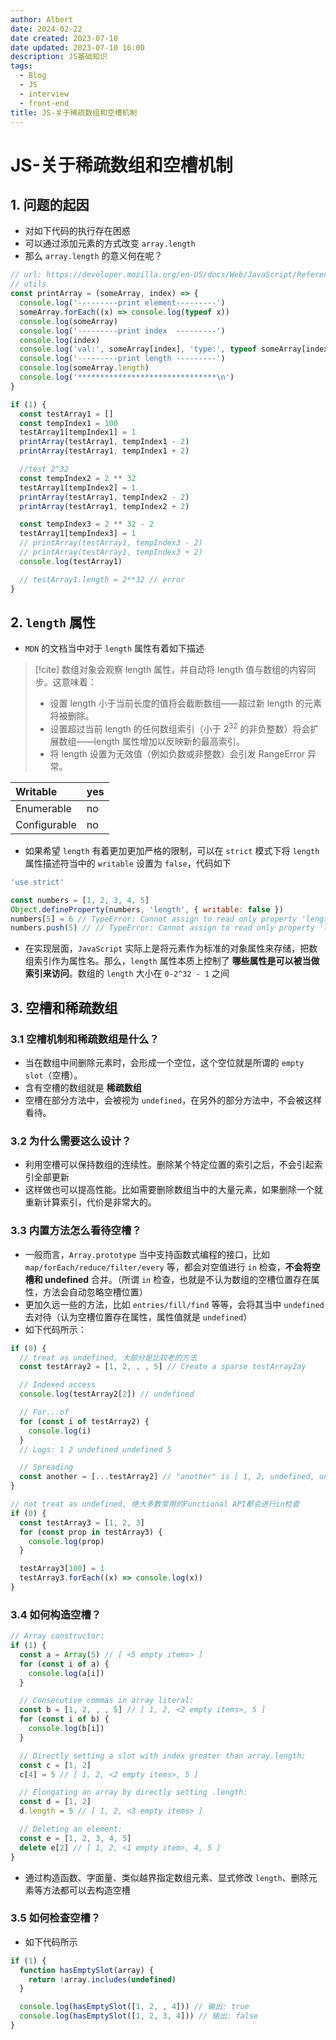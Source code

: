 ```yaml
---
author: Albert
date: 2024-02-22
date created: 2023-07-10
date updated: 2023-07-10 16:00
description: JS基础知识
tags:
  - Blog
  - JS
  - interview
  - front-end
title: JS-关于稀疏数组和空槽机制
---
```


# JS-关于稀疏数组和空槽机制

## 1. 问题的起因

- 对如下代码的执行存在困惑
- 可以通过添加元素的方式改变 `array.length`
- 那么 `array.length` 的意义何在呢？

```js
// url: https://developer.mozilla.org/en-US/docs/Web/JavaScript/Reference/Global_Objects/Array/length
// utils
const printArray = (someArray, index) => {
  console.log('---------print element---------')
  someArray.forEach((x) => console.log(typeof x))
  console.log(someArray)
  console.log('---------print index  ---------')
  console.log(index)
  console.log('val:', someArray[index], 'type:', typeof someArray[index])
  console.log('---------print length ---------')
  console.log(someArray.length)
  console.log('*******************************\n')
}

if (1) {
  const testArray1 = []
  const tempIndex1 = 100
  testArray1[tempIndex1] = 1
  printArray(testArray1, tempIndex1 - 2)
  printArray(testArray1, tempIndex1 + 2)

  //test 2^32
  const tempIndex2 = 2 ** 32
  testArray1[tempIndex2] = 1
  printArray(testArray1, tempIndex2 - 2)
  printArray(testArray1, tempIndex2 + 2)

  const tempIndex3 = 2 ** 32 - 2
  testArray1[tempIndex3] = 1
  // printArray(testArray1, tempIndex3 - 2)
  // printArray(testArray1, tempIndex3 + 2)
  console.log(testArray1)

  // testArray1.length = 2**32 // error
}
```

## 2. `length` 属性

- `MDN` 的文档当中对于 `length` 属性有着如下描述

> [!cite]
> 数组对象会观察 length 属性，并自动将 length 值与数组的内容同步。这意味着：
>
> - 设置 length 小于当前长度的值将会截断数组——超过新 length 的元素将被删除。
> - 设置超过当前 length 的任何数组索引（小于 $2^{32}$ 的非负整数）将会扩展数组——length 属性增加以反映新的最高索引。
> - 将 length 设置为无效值（例如负数或非整数）会引发 RangeError 异常。

| Writable     | yes |
| :----------- | :-- |
| Enumerable   | no  |
| Configurable | no  |

- 如果希望 `length` 有着更加更加严格的限制，可以在 `strict` 模式下将 `length` 属性描述符当中的 `writable` 设置为 `false`，代码如下

```js
'use strict'

const numbers = [1, 2, 3, 4, 5]
Object.defineProperty(numbers, 'length', { writable: false })
numbers[5] = 6 // TypeError: Cannot assign to read only property 'length' of object '[object Array]'
numbers.push(5) // // TypeError: Cannot assign to read only property 'length' of object '[object Array]'
```

- 在实现层面，`JavaScript` 实际上是将元素作为标准的对象属性来存储，把数组索引作为属性名。那么，`length` 属性本质上控制了 **哪些属性是可以被当做索引来访问**。数组的 `length` 大小在 `0-2^32 - 1` 之间

## 3. 空槽和稀疏数组

### 3.1 空槽机制和稀疏数组是什么？

- 当在数组中间删除元素时，会形成一个空位，这个空位就是所谓的 `empty slot`（空槽）。
- 含有空槽的数组就是 **稀疏数组**
- 空槽在部分方法中，会被视为 `undefined`，在另外的部分方法中，不会被这样看待。

### 3.2 为什么需要这么设计？

- 利用空槽可以保持数组的连续性。删除某个特定位置的索引之后，不会引起索引全部更新
- 这样做也可以提高性能。比如需要删除数组当中的大量元素，如果删除一个就重新计算索引，代价是非常大的。

### 3.3 内置方法怎么看待空槽？

- 一般而言，`Array.prototype` 当中支持函数式编程的接口，比如 `map/forEach/reduce/filter/every` 等，都会对空值进行 `in` 检查，**不会将空槽和 undefined** 合并。（所谓 `in` 检查，也就是不认为数组的空槽位置存在属性，方法会自动忽略空槽位置）
- 更加久远一些的方法，比如 `entries/fill/find` 等等，会将其当中 `undefined` 去对待（认为空槽位置存在属性，属性值就是 `undefined`）
- 如下代码所示：

```js
if (0) {
  // treat as undefined, 大部分是比较老的方法
  const testArray2 = [1, 2, , , 5] // Create a sparse testArray2ay

  // Indexed access
  console.log(testArray2[2]) // undefined

  // For...of
  for (const i of testArray2) {
    console.log(i)
  }
  // Logs: 1 2 undefined undefined 5

  // Spreading
  const another = [...testArray2] // "another" is [ 1, 2, undefined, undefined, 5 ]
}

// not treat as undefined, 绝大多数常用的Functional API都会进行in检查
if (0) {
  const testArray3 = [1, 2, 3]
  for (const prop in testArray3) {
    console.log(prop)
  }

  testArray3[100] = 1
  testArray3.forEach((x) => console.log(x))
}
```

### 3.4 如何构造空槽？

```js
// Array constructor:
if (1) {
  const a = Array(5) // [ <5 empty items> ]
  for (const i of a) {
    console.log(a[i])
  }

  // Consecutive commas in array literal:
  const b = [1, 2, , , 5] // [ 1, 2, <2 empty items>, 5 ]
  for (const i of b) {
    console.log(b[i])
  }

  // Directly setting a slot with index greater than array.length:
  const c = [1, 2]
  c[4] = 5 // [ 1, 2, <2 empty items>, 5 ]

  // Elongating an array by directly setting .length:
  const d = [1, 2]
  d.length = 5 // [ 1, 2, <3 empty items> ]

  // Deleting an element:
  const e = [1, 2, 3, 4, 5]
  delete e[2] // [ 1, 2, <1 empty item>, 4, 5 ]
}
```

- 通过构造函数、字面量、类似越界指定数组元素、显式修改 `length`、删除元素等方法都可以去构造空槽

### 3.5 如何检查空槽？

- 如下代码所示

```js
if (1) {
  function hasEmptySlot(array) {
    return !array.includes(undefined)
  }

  console.log(hasEmptySlot([1, 2, , 4])) // 输出: true
  console.log(hasEmptySlot([1, 2, 3, 4])) // 输出: false
}
```
